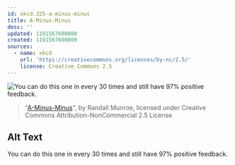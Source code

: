 ```yaml
---
id: xkcd.325-a-minus-minus
title: A-Minus-Minus
desc: ''
updated: 1191567600000
created: 1191567600000
sources:
  - name: xkcd
    url: 'https://creativecommons.org/licenses/by-nc/2.5/'
    license: Creative Commons 2.5
---
```

![You can do this one in every 30 times and still have 97% positive feedback.](https://imgs.xkcd.com/comics/a-minus-minus.png)
> "[A-Minus-Minus](https://xkcd.com/325/)", by Randall Munroe, licensed under Creative Commons Attribution-NonCommercial 2.5 License

## Alt Text
You can do this one in every 30 times and still have 97% positive feedback.
